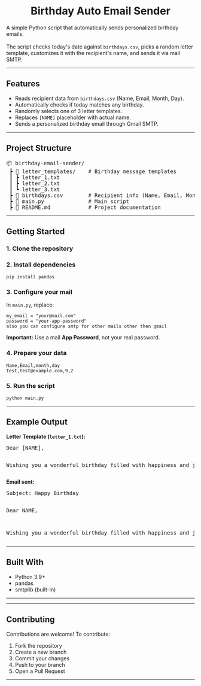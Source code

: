 <h1 align="center">Birthday Auto Email Sender </h1>

<p>
  A simple Python script that automatically sends personalized birthday emails.<br>
  <br>
  The script checks today's date against <code>birthdays.csv</code>, picks a random letter template,
  customizes it with the recipient's name, and sends it via mail SMTP.
</p>

<hr>

<h2> Features</h2>
<ul>
  <li> Reads recipient data from <code>birthdays.csv</code> (Name, Email, Month, Day).</li>
  <li> Automatically checks if today matches any birthday.</li>
  <li> Randomly selects one of 3 letter templates.</li>
  <li> Replaces <code>[NAME]</code> placeholder with actual name.</li>
  <li> Sends a personalized birthday email through Gmail SMTP.</li>
</ul>

<hr>


<h2> Project Structure</h2>
 
<pre>
📦 birthday-email-sender/
 ┣ 📂 letter_templates/    # Birthday message templates
 ┃ ┣ letter_1.txt
 ┃ ┣ letter_2.txt
 ┃ ┗ letter_3.txt
 ┣ 📜 birthdays.csv        # Recipient info (Name, Email, Month, Day)
 ┣ 📜 main.py              # Main script
 ┣ 📜 README.md            # Project documentation
</pre>

<hr>

<h2> Getting Started</h2>

<h3>1. Clone the repository</h3>

<h3>2. Install dependencies</h3>
<pre><code>pip install pandas
</code></pre>

<h3>3. Configure your mail</h3>
<p>In <code>main.py</code>, replace:</p>
<pre><code>my_email = "your@mail.com"
password = "your-app-password"
also you can configure smtp for other mails other then gmail
</code></pre>
<p><b>Important:</b> Use a mail <b>App Password</b>, not your real password.</p>

<h3>4. Prepare your data</h3>
<pre><code>Name,Email,month,day
Test,test@example.com,9,2
</code></pre>

<h3>5. Run the script</h3>
<pre><code>python main.py
</code></pre>

<hr>

<h2> Example Output</h2>
<p><b>Letter Template (<code>letter_1.txt</code>):</b></p>
<pre>
Dear [NAME],

Wishing you a wonderful birthday filled with happiness and joy! 🎂🥳
</pre>

<p><b>Email sent:</b></p>
<pre>
Subject: Happy Birthday

Dear NAME,

Wishing you a wonderful birthday filled with happiness and joy! 🎂🥳
</pre>

<hr>

<h2> Built With</h2>
<ul>
  <li>Python 3.9+</li>
  <li>pandas</li>
  <li>smtplib (built-in)</li>
</ul>

<hr>
<hr>

<h2> Contributing</h2>
<p>Contributions are welcome! To contribute:</p>
<ol>
  <li>Fork the repository</li>
  <li>Create a new branch</li>
  <li>Commit your changes</li>
  <li>Push to your branch</li>
  <li>Open a Pull Request</li>
</ol>
<hr>
